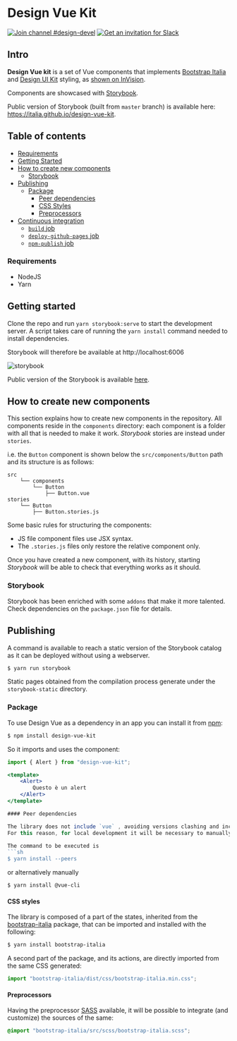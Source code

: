 # Design Vue Kit

[![Join channel #design-devel](https://img.shields.io/badge/Slack%20channel-%23design--devel-blue.svg)](https://developersitalia.slack.com/messages/C7VPAUVB3/)
[![Get an invitation for Slack](https://slack.developers.italia.it/badge.svg)](https://slack.developers.italia.it/)


## Intro

**Design Vue kit** is a set of Vue components that implements [Bootstrap Italia](https://italia.github.io/bootstrap-italia/) and [Design UI Kit](https://github.com/italia/design-ui-kit) styling, as [shown on InVision](https://invis.io/TWMUZS6VFP5).

Components are showcased with [Storybook](https://storybook.js.org/).

Public version of Storybook (built from `master` branch) is available here: https://italia.github.io/design-vue-kit.

## Table of contents

<!-- START TOC generated by doctoc please keep a comment here to allow automatic updating -->
<!-- DO NOT MODIFY THIS SECTION, INSTEAD RE-RUN doctoc TO UPDATE -->

- [Requirements](#requirements)
- [Getting Started](#getting-started)
- [How to create new components](#how-to-create-new-components)
  - [Storybook](#storybook)
- [Publishing](#publishing)
  - [Package](#package)
    - [Peer dependencies](#peer-dependencies)
    - [CSS Styles](#css-styles)
    - [Preprocessors](#preprocessors)
- [Continuous integration](#continuous-integration)
  - [`build` job](#build-job)
  - [`deploy-github-pages` job](#deploy-github-pages-job)
  - [`npm-publish` job](#npm-publish-job)

<!-- END doctoc generated TOC please keep the comment here to allow automatic updating -->

### Requirements

* NodeJS
* Yarn

## Getting started

Clone the repo and run `yarn storybook:serve` to start the development server.
A script takes care of running the `yarn install` command needed to install dependencies.

Storybook will therefore be available at http://localhost:6006

![storybook](/doc/storybook.png?raw=true)

Public version of the Storybook is available [here](https://italia.github.io/design-vue-kit).

## How to create new components

This section explains how to create new components in the repository.
All components reside in the `components` directory: each component is a folder with all that is needed to make it work. *Storybook* stories are instead under `stories`.

i.e. the `Button` component is shown below the `src/components/Button` path and its structure is as follows:

```
src
    └── components
        └── Button
            ├── Button.vue
stories
    └── Button
        ├── Button.stories.js
```

Some basic rules for structuring the components:

* JS file component files use JSX syntax.
* The `.stories.js` files only restore the relative component only.

Once you have created a new component, with its history, starting *Storybook* will be able to check that everything works as it should.

### Storybook

Storybook has been enriched with some `addons` that make it more talented. Check dependencies on the `package.json` file for details.

## Publishing

A command is available to reach a static version of the Storybook catalog as it can be deployed without using a webserver.

```sh
$ yarn run storybook
```

Static pages obtained from the compilation process generate under the `storybook-static` directory.

### Package

To use Design Vue as a dependency in an app you can install it from [npm](https://www.npmjs.com/~italia):

```sh
$ npm install design-vue-kit
```

So it imports and uses the component:

```jsx
import { Alert } from "design-vue-kit";

<template>
    <Alert>
        Questo è un alert
    </Alert>
</template>

#### Peer dependencies

The library does not include `vue` , avoiding versions clashing and increasing the size of the bundle.
For this reason, for local development it will be necessary to manually install dependencies.

The command to be executed is
```sh
$ yarn install --peers
```
or alternatively manually
```sh
$ yarn install @vue-cli
```

#### CSS styles

The library is composed of a part of the states, inherited from the [bootstrap-italia](https://italia.github.io/bootstrap-italia/) package, that can be imported and installed with the following:

```sh
$ yarn install bootstrap-italia
```

A second part of the package, and its actions, are directly imported from the same CSS generated:

```js
import "bootstrap-italia/dist/css/bootstrap-italia.min.css";
```

#### Preprocessors

Having the preprocessor [SASS](https://sass-lang.com/) available, it will be possible to integrate (and customize) the sources of the same:

```scss
@import "bootstrap-italia/src/scss/bootstrap-italia.scss";
```
